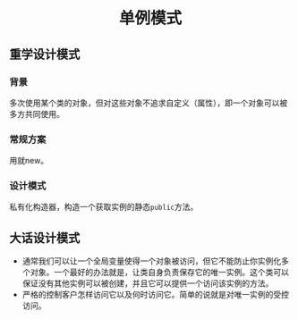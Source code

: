 <h1 align="center">
    单例模式
</h1>

## 重学设计模式
### 背景

多次使用某个类的对象，但对这些对象不追求自定义（属性），即一个对象可以被多方共同使用。

### 常规方案

用就new。

### 设计模式

私有化构造器，构造一个获取实例的静态`public`方法。

## 大话设计模式
- 通常我们可以让一个全局变量使得一个对象被访问，但它不能防止你实例化多个对象。一个最好的办法就是，让类自身负责保存它的唯一实例。这个类可以保证没有其他实例可以被创建，并且它可以提供一个访问该实例的方法。
- 严格的控制客户怎样访问它以及何时访问它。简单的说就是对唯一实例的受控访问。
